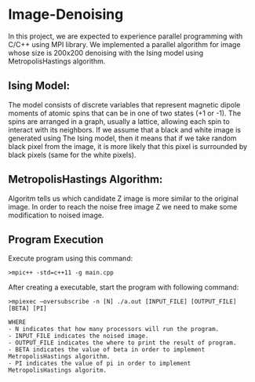 # Image-Denoising

In this project, we are expected to experience parallel programming with C/C++ using MPI
library. We implemented a parallel algorithm for image whose size is 200x200 denoising with the Ising model using
MetropolisHastings algorithm.

## Ising Model: 

The model consists of discrete variables that represent magnetic dipole
moments of atomic spins that can be in one of two states (+1 or -1). The spins are arranged in
a graph, usually a lattice, allowing each spin to interact with its neighbors. If we assume that a
black and white image is generated using The Ising model, then it means that if we take
random black pixel from the image, it is more likely that this pixel is surrounded by black
pixels (same for the white pixels).

## MetropolisHastings Algorithm:

Algoritm tells us which candidate Z image is more similar
to the original image. In order to reach the noise free image Z we need to make some
modification to noised image.

## Program Execution

Execute program using this command:
```
>mpic++ -std=c++11 -g main.cpp
```

After creating a executable, start the program with following command:
```
>mpiexec –oversubscribe -n [N] ./a.out [INPUT_FILE] [OUTPUT_FILE] [BETA] [PI]

WHERE
- N indicates that how many processors will run the program.
- INPUT_FILE indicates the noised image.
- OUTPUT_FILE indicates the where to print the result of program.
- BETA indicates the value of beta in order to implement MetropolisHastings algorithm.
- PI indicates the value of pi in order to implement MetropolisHastings algoritm.
```
